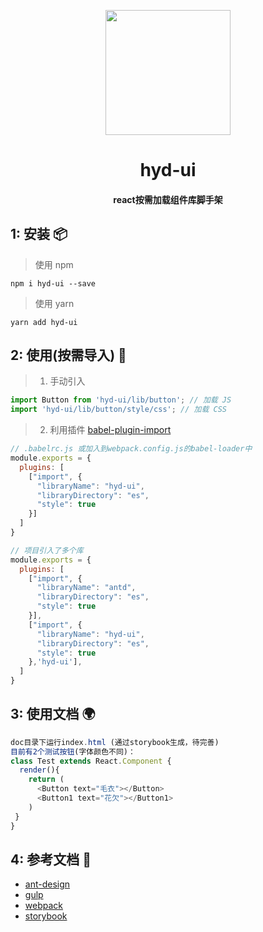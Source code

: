 <p align="center">
  <a href="javascript:viod(0)">
    <img width="200" src="http://huyongdi.com/favicon.ico">
  </a>
</p>

<h1 align="center">hyd-ui</h1>

<h4 align="center">react按需加载组件库脚手架</h4>

## 1: 安装 📦
> 使用 npm 
```
npm i hyd-ui --save
```

> 使用 yarn
```
yarn add hyd-ui
```

## 2: 使用(按需导入) 🔨 
> 1. 手动引入
```js
import Button from 'hyd-ui/lib/button'; // 加载 JS
import 'hyd-ui/lib/button/style/css'; // 加载 CSS
```
> 2. 利用插件 [babel-plugin-import](https://github.com/ant-design/babel-plugin-import)

```js
// .babelrc.js 或加入到webpack.config.js的babel-loader中
module.exports = {
  plugins: [
    ["import", {
      "libraryName": "hyd-ui",
      "libraryDirectory": "es",
      "style": true
    }]
  ]
}

// 项目引入了多个库
module.exports = {
  plugins: [
    ["import", {
      "libraryName": "antd",
      "libraryDirectory": "es",
      "style": true
    }], 
    ["import", {
      "libraryName": "hyd-ui",
      "libraryDirectory": "es",
      "style": true
    },'hyd-ui'], 
  ]
}
```
## 3: 使用文档 🌍
```js
doc目录下运行index.html (通过storybook生成，待完善)
目前有2个测试按钮(字体颜色不同)：
class Test extends React.Component {
  render(){
    return (
      <Button text="毛衣"></Button>
      <Button1 text="花欠"></Button1>
    )
 }
}
```

## 4: 参考文档 🔗
- [ant-design](https://github.com/ant-design/ant-design)
- [gulp](https://www.gulpjs.com.cn/docs/)
- [webpack](https://www.webpackjs.com/)
- [storybook](https://github.com/storybookjs/storybook)
```
